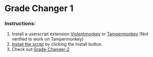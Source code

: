 # Grade Changer 1
### Instructions:
1. Install a userscript extension [Violentmonkey](https://chromewebstore.google.com/detail/violentmonkey/jinjaccalgkegednnccohejagnlnfdag) or [Tampermonkey](https://chromewebstore.google.com/detail/tampermonkey/dhdgffkkebhmkfjojejmpbldmpobfkfo) (Not verified to work on Tampermonkey)
2. [Install the script](https://greasyfork.org/en/scripts/537915-grade-changer-1) by clicking the Install button.
3. Check out [Grade-Changer-2](https://github.com/genZrizzCode/Grade-Changer-2)

